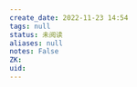 ```yaml
---
create_date: 2022-11-23 14:54
tags: null
status: 未阅读 
aliases: null
notes: False
ZK: 
uid: 
---
```



